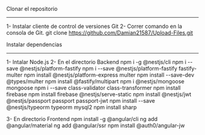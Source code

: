 Clonar el repositorio
**********************
1- Instalar cliente de control de versiones Git
2- Correr comando en la consola de Git.
   git clone https://github.com/Damian21587/Upload-Files.git

Instalar dependencias
********************
1- Intalar Node.js
2- En el directorio Backend
   npm i -g @nestjs/cli
   npm i --save @nestjs/platform-fastify
   npm i --save @nestjs/platform-fastify fastify-multer
   npm install @nestjs/platform-express multer
   npm install --save-dev @types/multer
   npm install @fastify/multipart
   npm i @nestjs/mongoose mongoose
   npm i --save class-validator class-transformer
   npm install firebase
   npm install firebase @nestjs/serve-static
   npm install @nestjs/jwt @nestjs/passport passport passport-jwt
   npm install --save @nestjs/typeorm typeorm mysql2
   npm install sharp
   
3- En directorio Frontend
   npm install -g @angular/cli
   ng add @angular/material
   ng add @angular/ssr
   npm install @auth0/angular-jw
   
   
   
